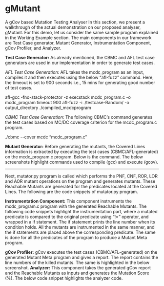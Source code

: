 # gMutant
A gCov based Mutation Testing Analyser
In this section, we present a walkthrough of the actual demonstration on our proposed analyser, gMutant. For this demo, let us consider the same sample program explained in the Working Example section. The main components in our framework are Test Case generator, Mutant Generator, Instrumentation Component, gCov Profiler, and  Analyzer.

**Test Case Generator:** As already mentioned, the CBMC and AFL test case generators are used in our implementation in order to generate test cases. 

_AFL Test Case Generation:_ AFL takes the mcdc_program as an input, compiles it and then executes using the below “afl-fuzz” command. Here, the timeout is set to 900 seconds i.e., 15 mins for generating good number of test cases.

afl-gcc -fno-stack-protector -z execstack mcdc_program.c -o mcdc_program
timeout 900 afl-fuzz -i ./testcase-Random/ -o output_directory ./compiled_mcdcprogram

_CBMC Test Case Generation:_ The following CBMC’s command generates the test cases based on MC/DC coverage criterion for the mcdc_program.c program.

./cbmc --cover mcdc “mcdc_program.c”

**Mutant Generator:** Before generating the mutants, the Covered Lines information is extracted by executing the test cases (CBMC/AFL-generated) on the mcdc_program.c program. Below is the command. The below screenshots highlight commands used to compile (gcc)  and execute (gcov).

****

Next, mutator.py program is called which performs the PNF, CNF, ROR, LOR and AOR mutant operations on the program and generates mutants. These Reachable Mutants are generated for the predicates located at the Covered Lines. The following are the code snippets of mutator.py program.


**Instrumentation Component:** This component instruments the mcdc_program.c program with the generated Reachable Mutants. The following code snippets highlight the instrumentation part, where a mutated predicate is compared to the original predicate using “!=” operator, and wrapped in a if statement. The if statement prints the line number when its condition holds. All the mutants are instrumented in the same manner, and the if statements are placed above the corresponding predicate. The same is done for all the predicates of the program to produce a Mutant Meta program. 

**gCov Profiler:** gCov executes the test cases (CBMC/AFL-generated) on the generated Mutant Meta program and gives a report. The report contains the line numbers of the killed mutants. The same is highlighted in the below screenshot.
**Analyzer:** This component takes the generated gCov report and the Reachable Mutants as inputs and generates the Mutation Score (%). The below code snippet highlights the analyzer code.
